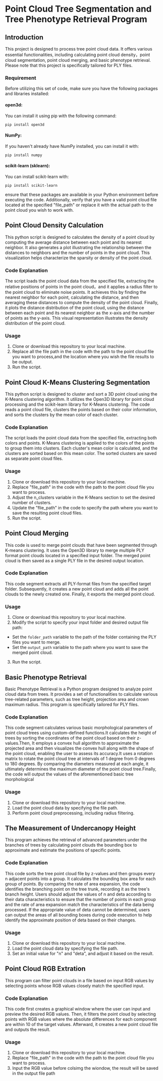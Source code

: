 # Point Cloud Tree Segmentation and Tree Phenotype Retrieval Program
## Introduction
This project is designed to process tree point cloud data. It offers various essential functionalities, including calculating point cloud density，point cloud segmentation, point cloud merging, and basic phenotype retrieval. Please note that this project is specifically tailored for PLY files. 
### Requirement
Before utilizing this set of code, make sure you have the following packages and libraries installed:
#### open3d: 
You can install it using pip with the following command:
```
pip install open3d
```
#### NumPy:
If you haven't already have NumPy installed, you can install it with:
```
pip install numpy
```
#### scikit-learn (sklearn):
You can install scikit-learn with:
```
pip install scikit-learn
```
ensure that these packages are available in your Python environment before executing the code. Additionally, verify that you have a valid point cloud file located at the specified "file_path" or replace it with the actual path to the point cloud you wish to work with.

## Point Cloud Density Calculation
This python script is designed to  calculates the density of a point cloud by computing the average distance between each point and its nearest neighbor. It also generates a plot illustrating the relationship between the distances to neighbors and the number of points in the point cloud. This visualization helps characterize the sparsity or density of the point cloud.
### Code Explanation
The script loads the point cloud data from the specified file, extracting the relative positions of points in the point cloud，and it applies a radius filter to the point cloud to eliminate noise points.
It achieves this by finding the nearest neighbor for each point, calculating the distance, and then averaging these distances to compute the density of the point cloud.
Finally, it plots the distance distribution of the point cloud, using the distance between each point and its nearest neighbor as the x-axis and the number of points as the y-axis. This visual representation illustrates the density distribution of the point cloud.
### Usage
1. Clone or download this repository to your local machine.
2. Replace all the file path in the code with the path to the point cloud file you want to process,and the location where you wish the file results to be output.
3. Run the script.

## Point Cloud K-Means Clustering Segmentation
This python script is designed to cluster and sort a 3D point cloud using the K-Means clustering algorithm. It utilizes the Open3D library for point cloud processing and the scikit-learn library for K-Means clustering. The code reads a point cloud file, clusters the points based on their color information, and sorts the clusters by the mean color of each cluster.
### Code Explanation
The script loads the point cloud data from the specified file, extracting both colors and points.
K-Means clustering is applied to the colors of the points to group them into clusters.
Each cluster's mean color is calculated, and the clusters are sorted based on this mean color.
The sorted clusters are saved as separate point cloud files.
### Usage
1. Clone or download this repository to your local machine.
2. Replace "file_path" in the code with the path to the point cloud file you want to process.
3. Adjust the n_clusters variable in the K-Means section to set the desired number of clusters.
4. Update the "flie_path" in the code to specify the path where you want to save the resulting point cloud files.
5. Run the script.
## Point Cloud Merging
This code is used to merge point clouds that have been segmented through K-means clustering. It uses the Open3D library to merge multiple PLY format point clouds located in a specified input folder. The merged point cloud is then saved as a single PLY file in the desired output location.
### Code Explanation
This code segment extracts all PLY-format files from the specified target folder. Subsequently, it creates a new point cloud and adds all the point clouds to the newly created one. Finally, it exports the merged point cloud.
### Usage
1. Clone or download this repository to your local machine.
2. Modify the script to specify your input folder and desired output file path:
- Set the `folder_path` variable to the path of the folder containing the PLY files you want to merge.
- Set the `output_path` variable to the path where you want to save the merged point cloud.
3. Run the script.
## Basic Phenotype Retrieval
Basic Phenotype Retrieval is a Python program designed to analyze point cloud data from trees. It provides a set of functionalities to calculate various tree-related parameters, such as tree height, projection area and crown maximum radius. This program is specifically tailored for PLY files.
### Code Explanation
This code segment calculates various basic morphological parameters of point cloud trees using custom-defined functions.It calculates the height of trees by sorting the coordinates of the point cloud based on their z-values.Then, It employs a convex hull algorithm to approximate the projected area and then visualizes the convex hull along with the shape of the point cloud, enabling the user to assess its accuracy.It uses a rotation matrix to rotate the point cloud tree at intervals of 1 degree from 0 degrees to 180 degrees. By comparing the diameters measured at each angle, it ultimately determines the maximum diameter of the point cloud tree.Finally, the code will output the values of the aforementioned basic tree morphological 
### Usage
1. Clone or download this repository to your local machine.
2. Load the point cloud data by specifying the file path.
3. Perform point cloud preprocessing, including radius filtering.

## The Measurement of Undercanopy Height
This program achieves the retrieval of advanced parameters under the branches of trees by calculating point clouds the bounding box to approximate and estimate the positions of specific points.
### Code Explanation

This code sorts the tree point cloud file by z-values and then groups every n adjacent points into a group. It calculates the bounding box area for each group of points. By comparing the rate of area expansion, the code identifies the branching point on the tree trunk, recording it as the tree's branch height. Users should adjust the values of n and deta according to their data characteristics to ensure that the number of points in each group and the rate of area expansion match the characteristics of the data being processed. If the appropriate value of deta cannot be determined, users can output the areas of all bounding boxes during code execution to help identify the approximate position of deta based on their changes.
### Usage
1. Clone or download this repository to your local machine.
2. Load the point cloud data by specifying the file path.
3. Set an initial value for "n" and "deta", and adjust it based on the result.
   
## Point Cloud RGB Extration
This program can filter point clouds in a file based on input RGB values by selecting points whose RGB values closely match the specified input.
### Code Explanation
This code first creates a graphical window where the user can input and preview the desired RGB values. Then, it filters the point cloud by selecting points with RGB values where the absolute differences for each component are within 10 of the target values. Afterward, it creates a new point cloud file and outputs the result.
### Usage
1. Clone or download this repository to your local machine.
2. Replace "file_path" in the code with the path to the point cloud file you want to process.
3. Input the RGB value before colsimg the wiondow, the result will be saved in the output file path
